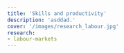 ```yaml
---
title: 'Skills and productivity'
description: 'asddad.'
cover: '/images/research_labour.jpg'
research:
- labour-markets
---
```

